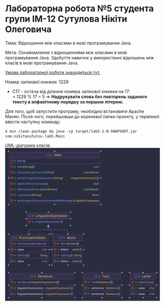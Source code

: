 # Лабораторна робота №5 студента групи ІМ-12 Сутулова Нікіти Олеговича

Тема:
Відношення між класами в мові програмування Java.

Мета:
Ознайомлення з відношеннями між класами в мові програмування Java.
Здобуття навичок у використанні відношень між класів в мові
програмування Java.

[Умова лабораторної роботи знаходиться тут.](https://asdjonok.github.io/OOP-SITE/)

Номер залікової книжки: 1229

- С17 - остача від ділення номера залікової книжки на 17:  
  = 1229 % 17 = 5 => **Надрукувати слова без повторень заданого тексту в алфавітному порядку за першою літерою.**

Для того, щоб запустити програму, необхідно встановити Apache Maven. Після чого, перейшовши до кореневої папки проєкту, у терміналі ввести наступну команду:
```shell
$ mvn clean package && java -cp target/lab5-1.0-SNAPSHOT.jar com.nikitasutulov.lab5.Main 
```

UML-діаграма класів:
![Діаграма](diagram.png)